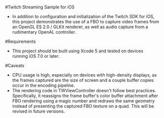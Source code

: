 #Twitch Streaming Sample for iOS

- In addition to configuration and initialization of the Twitch SDK for iOS, this project demonstrates the use of a FBO to capture video frames from an OpenGL ES 2.0 / GLKit renderer, as well as audio capture from a rudimentary OpenAL controller.

#Requirements
- This project should be built using Xcode 5 and tested on devices running iOS 7.0 or later.

#Caveats
- CPU usage is high, especially on devices with high-density displays, as the frames captured are the size of screen and a couple buffer copies occur in the encoding pipeline.
- The rendering code in TWViewController doesn't follow best practices. Specifically, it reassigns the frame buffer's color buffer attachment after FBO rendering using a magic number and redraws the same geometry instead of presenting the captured FBO texture on a quad. This will be revised in future versions.
